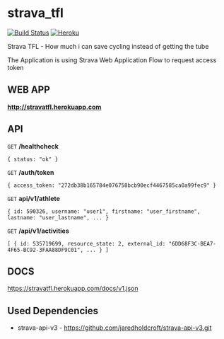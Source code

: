 # strava_tfl
[![Build Status](https://travis-ci.org/macwadu/strava_tfl.svg?branch=master)](https://travis-ci.org/macwadu/strava_tfl) [![Heroku](https://heroku-badge.herokuapp.com/?app=stravatfl&root=healthcheck)](https://stravatfl.herokuapp.com)

Strava TFL - How much i can save cycling instead of getting the tube

The Application is using Strava Web Application Flow to request access token

## WEB APP

**http://stravatfl.herokuapp.com**
  

## API

`GET` **/healthcheck** 
  
  `{ status: "ok" }`

`GET` **/auth/token** 
  
  `{ access_token: "272db38b165784e076758bcb90ecf4467585ca0a99fec9" }`

`GET` **api/v1/athlete**

  `{ id: 590326, username: "user1", firstname: "user_firstname", lastname: "user_lastname", ... }`

`GET` **/api/v1/activities**

  `[ { id: 535719699, resource_state: 2, external_id: "6DD68F3C-BEA7-4F65-BC92-3FAA88DF9C01", ... } ]`

## DOCS

https://stravatfl.herokuapp.com/docs/v1.json

## Used Dependencies
- strava-api-v3 - https://github.com/jaredholdcroft/strava-api-v3.git
